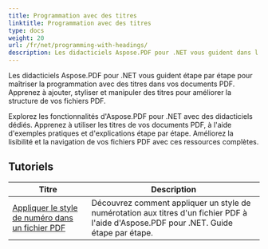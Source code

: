 ```yaml
---
title: Programmation avec des titres
linktitle: Programmation avec des titres
type: docs
weight: 20
url: /fr/net/programming-with-headings/
description: Les didacticiels Aspose.PDF pour .NET vous guident dans l'utilisation des titres pour améliorer la structure de vos documents PDF.
---
```

Les didacticiels Aspose.PDF pour .NET vous guident étape par étape pour maîtriser la programmation avec des titres dans vos documents PDF. Apprenez à ajouter, styliser et manipuler des titres pour améliorer la structure de vos fichiers PDF.

Explorez les fonctionnalités d'Aspose.PDF pour .NET avec des didacticiels dédiés. Apprenez à utiliser les titres de vos documents PDF, à l'aide d'exemples pratiques et d'explications étape par étape. Améliorez la lisibilité et la navigation de vos fichiers PDF avec ces ressources complètes.

## Tutoriels
| Titre | Description |
| --- | --- | 
| [Appliquer le style de numéro dans un fichier PDF](./apply-number-style/) | Découvrez comment appliquer un style de numérotation aux titres d'un fichier PDF à l'aide d'Aspose.PDF pour .NET. Guide étape par étape. |   